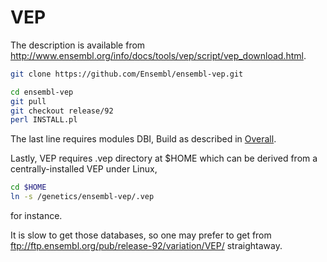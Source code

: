 # VEP

The description is available from http://www.ensembl.org/info/docs/tools/vep/script/vep_download.html.
```bash
git clone https://github.com/Ensembl/ensembl-vep.git

cd ensembl-vep
git pull
git checkout release/92
perl INSTALL.pl
```
The last line requires modules DBI, Build as described in [Overall](../overall).

Lastly, VEP requires .vep directory at $HOME which can be derived from a centrally-installed VEP under Linux,
```bash
cd $HOME
ln -s /genetics/ensembl-vep/.vep
```
for instance.

It is slow to get those databases, so one may prefer to get from ftp://ftp.ensembl.org/pub/release-92/variation/VEP/ straightaway.
